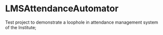 # LMSAttendanceAutomator
Test project to demonstrate a loophole in attendance management system of the Institute;
